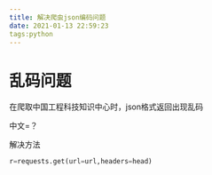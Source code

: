```yaml
---
title: 解决爬虫json编码问题
date: 2021-01-13 22:59:23
tags:python
---
```


# 乱码问题

在爬取中国工程科技知识中心时，json格式返回出现乱码

中文=？

解决方法

```python
r=requests.get(url=url,headers=head)
```